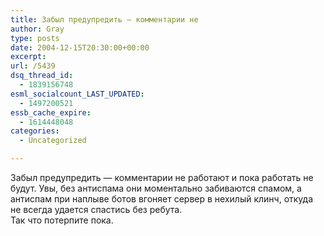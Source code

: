 ```yaml
---
title: Забыл предупредить — комментарии не
author: Gray
type: posts
date: 2004-12-15T20:30:00+00:00
excerpt:
url: /5439
dsq_thread_id:
  - 1839156748
esml_socialcount_LAST_UPDATED:
  - 1497200521
essb_cache_expire:
  - 1614448048
categories:
  - Uncategorized

---
```








Забыл предупредить &#8212; комментарии не работают и пока работать не будут. Увы, без антиспама они моментально забиваются спамом, а антиспам при наплыве ботов вгоняет сервер в нехилый клинч, откуда не всегда удается спастись без ребута.  
Так что потерпите пока.